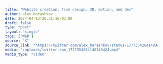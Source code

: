 ```yaml
---
title: "Website creation, from design, 3D, motion, and dev"
author: alex_barashkov
date: 2024-04-13T20:31:16-03:00
draft: false
type: "post"
layout: "single"
tags: ['Web']
source: "X"
source_link: "https://twitter.com/alex_barashkov/status/1777354264148349424"
media: "/uploads/twitter.com_1777354264148349424.mp4"
media_type: "video"
---
```


